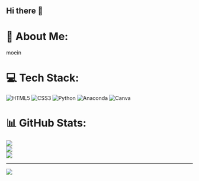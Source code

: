 ## Hi there 👋
# 💫 About Me:
moein


# 💻 Tech Stack:
![HTML5](https://img.shields.io/badge/html5-%23E34F26.svg?style=for-the-badge&logo=html5&logoColor=white) ![CSS3](https://img.shields.io/badge/css3-%231572B6.svg?style=for-the-badge&logo=css3&logoColor=white) ![Python](https://img.shields.io/badge/python-3670A0?style=for-the-badge&logo=python&logoColor=ffdd54) ![Anaconda](https://img.shields.io/badge/Anaconda-%2344A833.svg?style=for-the-badge&logo=anaconda&logoColor=white) ![Canva](https://img.shields.io/badge/Canva-%2300C4CC.svg?style=for-the-badge&logo=Canva&logoColor=white)
# 📊 GitHub Stats:
![](https://github-readme-stats.vercel.app/api?username=moein32mad&theme=prussian&hide_border=false&include_all_commits=false&count_private=false)<br/>
![](https://github-readme-streak-stats.herokuapp.com/?user=moein32mad&theme=prussian&hide_border=false)<br/>
![](https://github-readme-stats.vercel.app/api/top-langs/?username=moein32mad&theme=prussian&hide_border=false&include_all_commits=false&count_private=false&layout=compact)

---
[![](https://visitcount.itsvg.in/api?id=moein32mad&icon=0&color=0)](https://visitcount.itsvg.in)

<!-- Proudly created with GPRM ( https://gprm.itsvg.in ) -->
